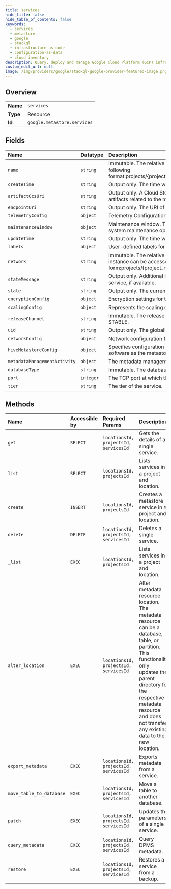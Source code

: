 ```yaml
---
title: services
hide_title: false
hide_table_of_contents: false
keywords:
  - services
  - metastore
  - google    
  - stackql
  - infrastructure-as-code
  - configuration-as-data
  - cloud inventory
description: Query, deploy and manage Google Cloud Platform (GCP) infrastructure and resources using SQL
custom_edit_url: null
image: /img/providers/google/stackql-google-provider-featured-image.png
---
```

  
    

## Overview
<table><tbody>
<tr><td><b>Name</b></td><td><code>services</code></td></tr>
<tr><td><b>Type</b></td><td>Resource</td></tr>
<tr><td><b>Id</b></td><td><code>google.metastore.services</code></td></tr>
</tbody></table>

## Fields
| Name | Datatype | Description |
|:-----|:---------|:------------|
| `name` | `string` | Immutable. The relative resource name of the metastore service, in the following format:projects/&#123;project_number&#125;/locations/&#123;location_id&#125;/services/&#123;service_id&#125;. |
| `createTime` | `string` | Output only. The time when the metastore service was created. |
| `artifactGcsUri` | `string` | Output only. A Cloud Storage URI (starting with gs://) that specifies where artifacts related to the metastore service are stored. |
| `endpointUri` | `string` | Output only. The URI of the endpoint used to access the metastore service. |
| `telemetryConfig` | `object` | Telemetry Configuration for the Dataproc Metastore service. |
| `maintenanceWindow` | `object` | Maintenance window. This specifies when Dataproc Metastore may perform system maintenance operation to the service. |
| `updateTime` | `string` | Output only. The time when the metastore service was last updated. |
| `labels` | `object` | User-defined labels for the metastore service. |
| `network` | `string` | Immutable. The relative resource name of the VPC network on which the instance can be accessed. It is specified in the following form:projects/&#123;project_number&#125;/global/networks/&#123;network_id&#125;. |
| `stateMessage` | `string` | Output only. Additional information about the current state of the metastore service, if available. |
| `state` | `string` | Output only. The current state of the metastore service. |
| `encryptionConfig` | `object` | Encryption settings for the service. |
| `scalingConfig` | `object` | Represents the scaling configuration of a metastore service. |
| `releaseChannel` | `string` | Immutable. The release channel of the service. If unspecified, defaults to STABLE. |
| `uid` | `string` | Output only. The globally unique resource identifier of the metastore service. |
| `networkConfig` | `object` | Network configuration for the Dataproc Metastore service.Next available ID: 4 |
| `hiveMetastoreConfig` | `object` | Specifies configuration information specific to running Hive metastore software as the metastore service. |
| `metadataManagementActivity` | `object` | The metadata management activities of the metastore service. |
| `databaseType` | `string` | Immutable. The database type that the Metastore service stores its data. |
| `port` | `integer` | The TCP port at which the metastore service is reached. Default: 9083. |
| `tier` | `string` | The tier of the service. |
## Methods
| Name | Accessible by | Required Params | Description |
|:-----|:--------------|:----------------|:------------|
| `get` | `SELECT` | `locationsId, projectsId, servicesId` | Gets the details of a single service. |
| `list` | `SELECT` | `locationsId, projectsId` | Lists services in a project and location. |
| `create` | `INSERT` | `locationsId, projectsId` | Creates a metastore service in a project and location. |
| `delete` | `DELETE` | `locationsId, projectsId, servicesId` | Deletes a single service. |
| `_list` | `EXEC` | `locationsId, projectsId` | Lists services in a project and location. |
| `alter_location` | `EXEC` | `locationsId, projectsId, servicesId` | Alter metadata resource location. The metadata resource can be a database, table, or partition. This functionality only updates the parent directory for the respective metadata resource and does not transfer any existing data to the new location. |
| `export_metadata` | `EXEC` | `locationsId, projectsId, servicesId` | Exports metadata from a service. |
| `move_table_to_database` | `EXEC` | `locationsId, projectsId, servicesId` | Move a table to another database. |
| `patch` | `EXEC` | `locationsId, projectsId, servicesId` | Updates the parameters of a single service. |
| `query_metadata` | `EXEC` | `locationsId, projectsId, servicesId` | Query DPMS metadata. |
| `restore` | `EXEC` | `locationsId, projectsId, servicesId` | Restores a service from a backup. |

